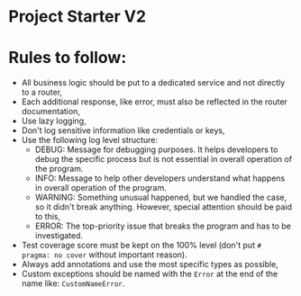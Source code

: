 # Project Starter V2

# Rules to follow:

-   All business logic should be put to a dedicated service and not directly to a router,
-   Each additional response, like error, must also be reflected in the router documentation,
-   Use lazy logging,
-   Don't log sensitive information like credentials or keys,
-   Use the following log level structure:
    -   DEBUG: Message for debugging purposes.
        It helps developers to debug the specific process but is not essential in overall operation of the program.
    -   INFO: Message to help other developers understand what happens in overall operation of the program.
    -   WARNING: Something unusual happened, but we handled the case, so it didn't break anything.
        However, special attention should be paid to this,
    -   ERROR: The top-priority issue that breaks the program and has to be investigated.
-   Test coverage score must be kept on the 100% level (don't put `# pragma: no cover` without important reason).
-   Always add annotations and use the most specific types as possible,
-   Custom exceptions should be named with the `Error` at the end of the name like: `CustomNameError`.
